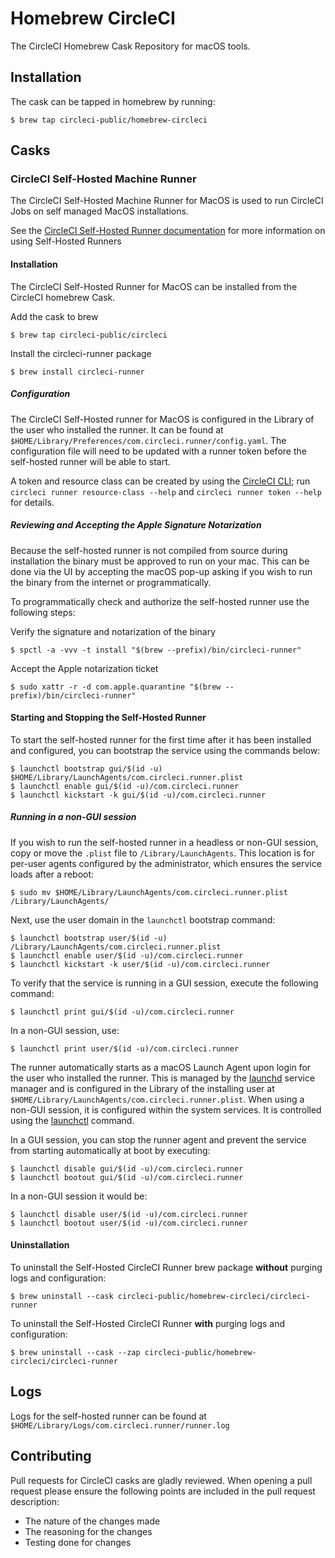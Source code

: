 # Homebrew CircleCI

The CircleCI Homebrew Cask Repository for macOS tools.

## Installation

The cask can be tapped in homebrew by running:

```shell
$ brew tap circleci-public/homebrew-circleci
```

## Casks

### CircleCI Self-Hosted Machine Runner

The CircleCI Self-Hosted Machine Runner for MacOS is used to run CircleCI Jobs on self managed MacOS installations. 

See the [CircleCI Self-Hosted Runner documentation](https://circleci.com/docs/runner-overview/) for more information on using Self-Hosted Runners

#### Installation

The CircleCI Self-Hosted Runner for MacOS can be installed from the CircleCI homebrew Cask. 

Add the cask to brew

```shell
$ brew tap circleci-public/circleci
```

Install the circleci-runner package

```shell
$ brew install circleci-runner
```

##### Configuration

The CircleCI Self-Hosted runner for MacOS is configured in the Library of the user who installed the runner. It can be found at `$HOME/Library/Preferences/com.circleci.runner/config.yaml`. The configuration file will need to be updated with a runner token before the self-hosted runner will be able to start.

A token and resource class can be created by using the [CircleCI CLI](https://circleci.com/docs/local-cli/); run `circleci runner resource-class --help` and `circleci runner token --help` for details.


##### Reviewing and Accepting the Apple Signature Notarization

Because the self-hosted runner is not compiled from source during installation the binary must be approved to run on your mac. This can be done via the UI by accepting the macOS pop-up asking if you wish to run the binary from the internet or programmatically.

To programmatically check and authorize the self-hosted runner use the following steps:

Verify the signature and notarization of the binary

```shell
$ spctl -a -vvv -t install "$(brew --prefix)/bin/circleci-runner"
```

Accept the Apple notarization ticket

```shell
$ sudo xattr -r -d com.apple.quarantine "$(brew --prefix)/bin/circleci-runner"
```

#### Starting and Stopping the Self-Hosted Runner

To start the self-hosted runner for the first time after it has been installed and configured, you can bootstrap the service using the commands below:
```shell
$ launchctl bootstrap gui/$(id -u) $HOME/Library/LaunchAgents/com.circleci.runner.plist
$ launchctl enable gui/$(id -u)/com.circleci.runner
$ launchctl kickstart -k gui/$(id -u)/com.circleci.runner
```

##### Running in a non-GUI session
If you wish to run the self-hosted runner in a headless or non-GUI session, copy or move the `.plist` file to `/Library/LaunchAgents`. This location is for per-user agents configured by the administrator, which ensures the service loads after a reboot:
```shell
$ sudo mv $HOME/Library/LaunchAgents/com.circleci.runner.plist /Library/LaunchAgents/
```

Next, use the user domain in the `launchctl` bootstrap command:
```shell
$ launchctl bootstrap user/$(id -u) /Library/LaunchAgents/com.circleci.runner.plist
$ launchctl enable user/$(id -u)/com.circleci.runner
$ launchctl kickstart -k user/$(id -u)/com.circleci.runner
```

To verify that the service is running in a GUI session, execute the following command:

```shell
$ launchctl print gui/$(id -u)/com.circleci.runner
```

In a non-GUI session, use:
```shell
$ launchctl print user/$(id -u)/com.circleci.runner
```

The runner automatically starts as a macOS Launch Agent upon login for the user who installed the runner. This is managed by the [launchd](https://en.wikipedia.org/wiki/Launchd) service manager  and is configured in the Library of the installing user at `$HOME/Library/LaunchAgents/com.circleci.runner.plist`. When using a non-GUI session, it is configured within the system services. It is controlled using the [launchctl](https://ss64.com/mac/launchctl.html) command.

In a GUI session, you can stop the runner agent and prevent the service from starting automatically at boot by executing:
```shell
$ launchctl disable gui/$(id -u)/com.circleci.runner
$ launchctl bootout gui/$(id -u)/com.circleci.runner
```

In a non-GUI session it would be:
```shell
$ launchctl disable user/$(id -u)/com.circleci.runner
$ launchctl bootout user/$(id -u)/com.circleci.runner
```

#### Uninstallation

To uninstall the Self-Hosted CircleCI Runner brew package **without** purging logs and configuration:
```shell
$ brew uninstall --cask circleci-public/homebrew-circleci/circleci-runner
```

To uninstall the Self-Hosted CircleCI Runner **with** purging logs and configuration:
```shell
$ brew uninstall --cask --zap circleci-public/homebrew-circleci/circleci-runner
```

## Logs

Logs for the self-hosted runner can be found at `$HOME/Library/Logs/com.circleci.runner/runner.log`

## Contributing

Pull requests for CircleCI casks are gladly reviewed. When opening a pull request please ensure the following points are included in the pull request description:

- The nature of the changes made
- The reasoning for the changes
- Testing done for changes
